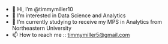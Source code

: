 - 👋 Hi, I’m @timmymiller10
- 👀 I’m interested in Data Science and Analytics
- 🌱 I’m currently studying to receive my MPS in Analytics from Northeastern University
- 📫 How to reach me :: timmymiller5@gmail.com  

<!---
timmymiller10/timmymiller10 is a ✨ special ✨ repository because its `README.md` (this file) appears on your GitHub profile.
You can click the Preview link to take a look at your changes.
--->
